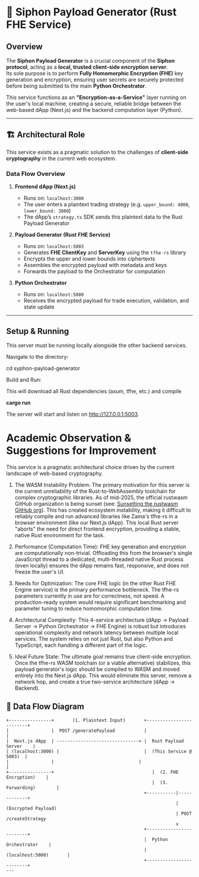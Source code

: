 # 🧠 Siphon Payload Generator (Rust FHE Service)

## Overview

The **Siphon Payload Generator** is a crucial component of the **Siphon protocol**, acting as a **local, trusted client-side encryption server**.  
Its sole purpose is to perform **Fully Homomorphic Encryption (FHE)** key generation and encryption, ensuring user secrets are securely protected before being submitted to the main **Python Orchestrator**.

This service functions as an **"Encryption-as-a-Service"** layer running on the user's local machine, creating a secure, reliable bridge between the web-based dApp (Next.js) and the backend computation layer (Python).

---

## 🏗️ Architectural Role

This service exists as a pragmatic solution to the challenges of **client-side cryptography** in the current web ecosystem.

### Data Flow Overview

1. **Frontend dApp (Next.js)**
   - Runs on: `localhost:3000`
   - The user enters a plaintext trading strategy (e.g. `upper_bound: 4000`, `lower_bound: 3800`)
   - The dApp’s `strategy.ts` SDK sends this plaintext data to the Rust Payload Generator

2. **Payload Generator (Rust FHE Service)**
   - Runs on: `localhost:5003`
   - Generates **FHE ClientKey** and **ServerKey** using the `tfhe-rs` library  
   - Encrypts the upper and lower bounds into ciphertexts  
   - Assembles the encrypted payload with metadata and keys  
   - Forwards the payload to the Orchestrator for computation

3. **Python Orchestrator**
   - Runs on: `localhost:5000`
   - Receives the encrypted payload for trade execution, validation, and state update

---






## Setup & Running

This server must be running locally alongside the other backend services.

Navigate to the directory:

cd syphon-payload-generator


Build and Run:

This will download all Rust dependencies (axum, tfhe, etc.) and compile

**cargo run**

The server will start and listen on http://127.0.0.1:5003.

# Academic Observation & Suggestions for Improvement

This service is a pragmatic architectural choice driven by the current landscape of web-based cryptography.

1) The WASM Instability Problem: The primary motivation for this server is the current unreliability of the Rust-to-WebAssembly toolchain for complex cryptographic libraries. As of mid-2025, the official rustwasm GitHub organization is being sunset (see: [Sunsetting the rustwasm GitHub org](https://blog.rust-lang.org/inside-rust/2025/07/21/sunsetting-the-rustwasm-github-org/)). This has created ecosystem instability, making it difficult to reliably compile and run advanced libraries like Zama's tfhe-rs in a browser environment (like our Next.js dApp). This local Rust server "aborts" the need for direct frontend encryption, providing a stable, native Rust environment for the task.

2) Performance (Computation Time): FHE key generation and encryption are computationally non-trivial. Offloading this from the browser's single JavaScript thread to a dedicated, multi-threaded native Rust process (even locally) ensures the dApp remains fast, responsive, and does not freeze the user's UI.

3) Needs for Optimization: The core FHE logic (in the other Rust FHE Engine service) is the primary performance bottleneck. The tfhe-rs parameters currently in use are for correctness, not speed. A production-ready system would require significant benchmarking and parameter tuning to reduce homomorphic computation time.

4) Architectural Complexity: This 4-service architecture (dApp -> Payload Server -> Python Orchestrator -> FHE Engine) is robust but introduces operational complexity and network latency between multiple local services. The system relies on not just Rust, but also Python and TypeScript, each handling a different part of the logic.

5) Ideal Future State: The ultimate goal remains true client-side encryption. Once the tfhe-rs WASM toolchain (or a viable alternative) stabilizes, this payload generator's logic should be compiled to WASM and moved entirely into the Next.js dApp. This would eliminate this server, remove a network hop, and create a true two-service architecture (dApp -> Backend).


## 🔁 Data Flow Diagram

```text
+----------------+       (1. Plaintext Input)       +-------------------------+
|                |  POST /generatePayload           |                         |
|  Next.js dApp  | -------------------------------> |  Rust Payload Server    |
| (localhost:3000) |                                |  (This Service @ 5003)  |
|                |                                |                         |
+----------------+                                     |  (2. FHE Encryption)    |
                                                       |  (3. Forwarding)        |
                                                    +-----------|-------------+
                                                                | (Encrypted Payload)
                                                                | POST /createStrategy
                                                                v
                                                    +-------------------------+
                                                    |  Python Orchestrator    |
                                                    |  (localhost:5000)       |
                                                    +-------------------------+
---